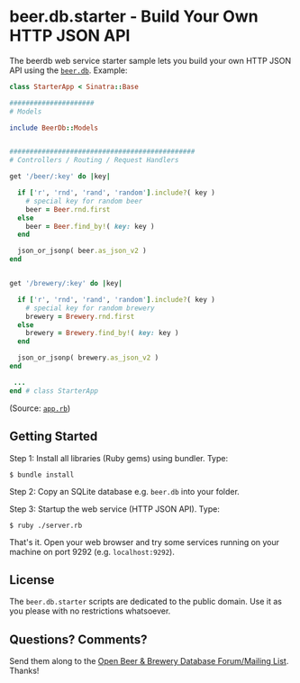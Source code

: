 # beer.db.starter - Build Your Own HTTP JSON API

The beerdb web service starter sample lets you build your own HTTP JSON API
using the
[`beer.db`](https://github.com/openbeer).  Example:

```ruby
class StarterApp < Sinatra::Base

#####################
# Models

include BeerDb::Models


##############################################
# Controllers / Routing / Request Handlers

get '/beer/:key' do |key|

  if ['r', 'rnd', 'rand', 'random'].include?( key )
    # special key for random beer
    beer = Beer.rnd.first
  else
    beer = Beer.find_by!( key: key )
  end

  json_or_jsonp( beer.as_json_v2 )
end


get '/brewery/:key' do |key|

  if ['r', 'rnd', 'rand', 'random'].include?( key )
    # special key for random brewery
    brewery = Brewery.rnd.first
  else
    brewery = Brewery.find_by!( key: key )
  end

  json_or_jsonp( brewery.as_json_v2 )
end

 ...
end # class StarterApp
```

(Source: [`app.rb`](app.rb))



## Getting Started

Step 1: Install all libraries (Ruby gems) using bundler. Type:

    $ bundle install

Step 2: Copy an SQLite database e.g. `beer.db` into your folder.

Step 3: Startup the web service (HTTP JSON API). Type:

    $ ruby ./server.rb

That's it. Open your web browser and try some services
running on your machine on port 9292 (e.g. `localhost:9292`). 



## License

The `beer.db.starter` scripts are dedicated to the public domain.
Use it as you please with no restrictions whatsoever.


## Questions? Comments?

Send them along to the
[Open Beer & Brewery Database Forum/Mailing List](http://groups.google.com/group/beerdb).
Thanks!

